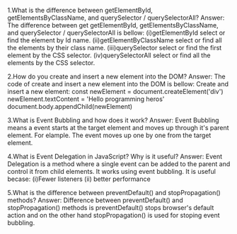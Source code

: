 1.What is the difference between getElementById, getElementsByClassName, and querySelector / querySelectorAll?
Answer: The difference between get getElementById, getElementsByClassName, and querySelector / querySelectorAll is bellow:
(i)getElementById select or find the element by Id name.
(ii)getElementByClassName select or find all the elements by their class name.
(iii)querySelector select or find the first element by the CSS selector.
(iv)querySelectorAll select or find all the elements by the CSS selector.


2.How do you create and insert a new element into the DOM?
Answer: The code of create and insert a new element into the DOM is bellow:
Create and insert a new element:
const newElement = document.createElement('div') 
newElement.textContent = 'Hello programming heros'
document.body.appendChild(newElement)


3.What is Event Bubbling and how does it work?
Answer: Event Bubbling means a event starts at the target element and moves up through it's parent element. For elample. The event moves up one by one from the target element. 


4.What is Event Delegation in JavaScript? Why is it useful?
Answer: Event Delegation is a method where a single event can be added to the parent and control it from child elements. It works using event bubbling. It is useful becase:
(i)Fewer listeners
(ii) better performance


5.What is the difference between preventDefault() and stopPropagation() methods?
Answer: Difference between preventDefault() and stopPropagation() methods is preventDefault() stops browser's default action and on the other hand stopPropagation() is used for stoping event bubbling.